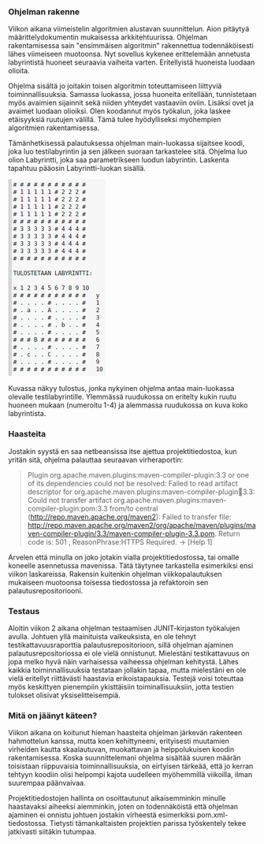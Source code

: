### Ohjelman rakenne

<c> Viikon aikana viimeistelin algoritmien alustavan suunnittelun. Aion pitäytyä määrittelydokumentin mukaisessa arkkitehtuurissa. Ohjelman rakentamisessa sain "ensimmäisen algoritmin" rakennettua todennäköisesti lähes viimeiseen muotoonsa. Nyt sovellus kykenee erittelemään annetusta labyrintistä huoneet seuraavia vaiheita varten. Eritellyistä huoneista luodaan olioita. <c>
  
<c> Ohjelma sisältä jo joitakin toisen algoritmin toteuttamiseen liittyviä toiminnallisuuksia. Samassa luokassa, jossa huoneita eritellään, tunnistetaan myös avaimien sijainnit sekä niiden yhteydet vastaaviin oviin. Lisäksi ovet ja avaimet luodaan olioiksi. Olen koodannut myös työkalun, joka laskee etäisyyksiä ruutujen välillä. Tämä tulee hyödylliseksi myöhempien algoritmien rakentamisessa. <c>

<c>Tämänhetkisessä palautuksessa ohjelman main-luokassa sijaitsee koodi, joka luo testilabyrintin ja sen jälkeen suoraan tarkastelee sitä. Ohjelma luo olion Labyrintti, joka saa parametrikseen luodun labyrintin. Laskenta tapahtuu pääosin Labyrintti-luokan sisällä. <c>

![Kuva 1](https://raw.githubusercontent.com/Hipsterisiili/Pakohuone/master/Ohjelman_syote_viikko2.png)

<c>Kuvassa näkyy tulostus, jonka nykyinen ohjelma antaa main-luokassa olevalle testilabyrintille. Ylemmässä ruudukossa on eritelty kukin ruutu huoneen mukaan (numeroitu 1-4) ja alemmassa ruudukossa on kuva koko labyrintista.<c>

### Haasteita

<c>Jostakin syystä en saa netbeansissa itse ajettua projektitiedostoa, kun yritän sitä, ohjelma palauttaa seuraavan 
virheraportin:

>Plugin org.apache.maven.plugins:maven-compiler-plugin:3.3 or one of its dependencies could not be resolved: 
>Failed to read artifact descriptor for org.apache.maven.plugins:maven-compiler-plugin:jar:3.3: Could not 
>transfer artifact org.apache.maven.plugins:maven-compiler-plugin:pom:3.3 from/to central 
>(http://repo.maven.apache.org/maven2): Failed to transfer file: 
>http://repo.maven.apache.org/maven2/org/apache/maven/plugins/maven-compiler-plugin/3.3/maven-compiler-plugin-3.3.pom. 
>Return code is: 501 , ReasonPhrase:HTTPS Required. -> [Help 1]

Arvelen että minulla on joko jotakin vialla projektitiedostossa, tai omalle koneelle asennetussa mavenissa. Tätä täytynee tarkastella esimerkiksi ensi viikon laskareissa. Rakensin kuitenkin ohjelman viikkopalautuksen mukaiseen muotoonsa toisessa tiedostossa ja refaktoroin sen palautusrepositoriooni.<c>

### Testaus

<c> Aloitin viikon 2 aikana ohjelman testaamisen JUNIT-kirjaston työkalujen avulla. Johtuen yllä mainituista vaikeuksista, en ole tehnyt testikattavuusraporttia palautusrepositorioon, sillä ohjelman ajaminen palautusrepositoriossa ei ole vielä onnistunut. Mielestäni testikattavuus on jopa melko hyvä näin varhaisessa vaiheessa ohjelman kehitystä. Lähes kaikkia toiminnallisuuksia testataan jollakin tapaa, mutta mielestäni en ole vielä eritellyt riittävästi haastavia erikoistapauksia. Testejä voisi toteuttaa myös keskittyen pienempiin ykisttäisiin toiminallisuuksiin, jotta testien tulokset olisivat yksiselitteisempiä. <c>
  
### Mitä on jäänyt käteen?

<c>Viikon aikana on koitunut hieman haasteita ohjelman järkevän rakenteen hahmottelun kanssa, mutta koen kehittyneeni, erityisesti muutamien virheiden kautta skaalautuvan, muokattavan ja helppolukuisen koodin rakentamisessa. Koska suunnittelemani ohjelma sisältää suuren määrän toisistaan riippuvaisia toiminnallisuuksia, on eirtyisen tärkeää, että jo kerran tehtyyn koodiin olisi helpompi kajota uudelleen myöhemmillä viikoilla, ilman suurempaa päänvaivaa.<c>

<c>Projektitiedostojen hallinta on osoittautunut aikaisemminkin minulle haastavaksi aiheeksi aiemminkin, joten on todennäköistä että ohjelman ajaminen ei onnistu johtuen jostakin virheestä esimerkiksi pom.xml-tiedostossa. Tietysti tämankaltaisten projektien parissa työskentely tekee jatkivasti siitäkin tutumpaa.<c>
